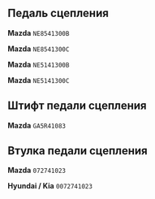 ## Педаль сцепления

__Mazda__ `NE8541300B`

__Mazda__ `NE8541300C`

__Mazda__ `NE5141300B`

__Mazda__ `NE5141300C`

## Штифт педали сцепления

__Mazda__ `GA5R41083`

## Втулка педали сцепления

__Mazda__ `072741023`

__Hyundai / Kia__ `0072741023`